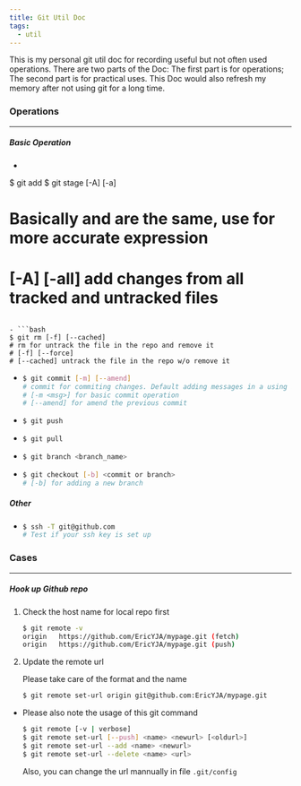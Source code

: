```yaml
---
title: Git Util Doc
tags: 
  - util
---
```


This is my personal git util doc for recording useful but not often used operations. There are two parts of the Doc: The first part is for operations; The second part is for practical uses.  This Doc would also refresh my memory after not using git for a long time. 



### Operations 

---

##### Basic Operation

-  ```bash
  $ git add 
  $ git stage [-A] [-a]
  # Basically <add> and <stage> are the same, use <stage> for more accurate expression
  # [-A] [-all] add changes from all tracked and untracked files
  ```

- ```bash
  $ git rm [-f] [--cached]
  # rm for untrack the file in the repo and remove it
  # [-f] [--force]
  # [--cached] untrack the file in the repo w/o remove it
  ```

- ```bash
  $ git commit [-m] [--amend]
  # commit for commiting changes. Default adding messages in a using a command line editor
  # [-m <msg>] for basic commit operation
  # [--amend] for amend the previous commit
  ```

- ```bash
  $ git push
  ```

- ```bash
  $ git pull
  ```

- ```bash
  $ git branch <branch_name>
  ```

- ```bash
  $ git checkout [-b] <commit or branch>
  # [-b] for adding a new branch
  ```

##### Other

- ```bash
  $ ssh -T git@github.com
  # Test if your ssh key is set up
  ```



### Cases 

---

##### Hook up Github repo

1. Check the host name for local repo first

   ```bash
   $ git remote -v
   origin	https://github.com/EricYJA/mypage.git (fetch)
   origin	https://github.com/EricYJA/mypage.git (push)
   ```

2. Update the remote url

   Please take care of the format and the name

   ```bash
   $ git remote set-url origin git@github.com:EricYJA/mypage.git
   ```



- Please also note the usage of this git command

  ```bash
  $ git remote [-v | verbose]
  $ git remote set-url [--push] <name> <newurl> [<oldurl>]
  $ git remote set-url --add <name> <newurl>
  $ git remote set-url --delete <name> <url>
  ```

  Also, you can change the url mannually in file `.git/config`

  

  



